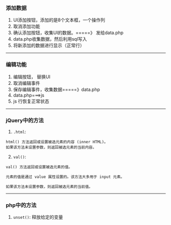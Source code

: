 ﻿### 添加数据
1. UI添加按钮，添加的是8个文本框，一个操作列
2. 取消添加功能
3. 确认添加按钮，收集UI的数据。=====》 发给data.php
4. data.php收集数据，然后利用sql写入
5. 将新添加的数据进行显示（正常行） 



----

### 编辑功能
1. 编辑按钮， 替换UI
2. 取消编辑事件
3. 保存编辑事件，收集数据=====》data.php
4. data.php===>js
5. js 行恢复正常状态


-----
### jQuery中的方法
1. `.html`:
```
html() 方法返回或设置被选元素的内容 (inner HTML)。
如果该方法未设置参数，则返回被选元素的当前内容。
```
2. `val()`:
```
val() 方法返回或设置被选元素的值。

元素的值是通过 value 属性设置的。该方法大多用于 input 元素。

如果该方法未设置参数，则返回被选元素的当前值。
```

----
### php中的方法
1. `unset()`: 释放给定的变量